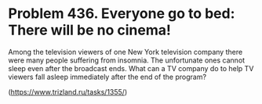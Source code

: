 # Problem 436. Everyone go to bed: There will be no cinema!

Among the television viewers of one New York television company there were many people suffering from insomnia. The unfortunate ones cannot sleep even after the broadcast ends. What can a TV company do to help TV viewers fall asleep immediately after the end of the program?

(https://www.trizland.ru/tasks/1355/)